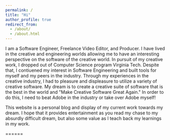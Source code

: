 ```yaml
---
permalink: /
title: "Hi"
author_profile: true
redirect_from: 
  - /about/
  - /about.html
---
```


I am a Software Engineer, Freelance Video Editor, and Producer. I have lived in the creative and engineering worlds allowing me to have an interesting perspective on the software of the creative world.
In pursuit of my creative work, I dropped out of Computer Science program Virginia Tech. Despite that, I contiuened my interest in Software Engineering and built tools for myself and my peers in the industry.
Through my experiences in the creative industry, I had to pleasure and displeasure to utilize a variety of creative software. My dream is to create  a creative suite of software that is the best in the world and "Make Creative Software Great Again." In order to do this, I need to beat Adobe in the industry or take over Adobe myself! 

This website is a personal blog and display of my current work towards my dream. I hope that it provides entertainment as you read my chase to my absurdly difficult dream, but also some value as I teach back my learnings in my work.

======
